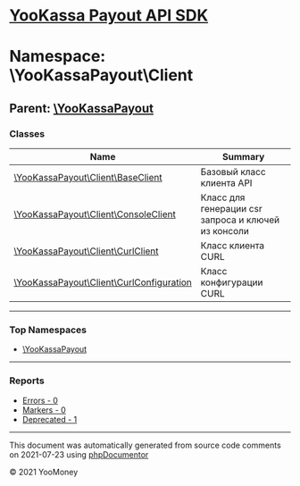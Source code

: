 # [YooKassa Payout API SDK](../home.md)

# Namespace: \YooKassaPayout\Client
## Parent: [\YooKassaPayout](../namespaces/yookassapayout.md)
### Classes
| Name | Summary |
| ---- | ------- |
| [\YooKassaPayout\Client\BaseClient](../classes/YooKassaPayout-Client-BaseClient.md) | Базовый класс клиента API |
| [\YooKassaPayout\Client\ConsoleClient](../classes/YooKassaPayout-Client-ConsoleClient.md) | Класс для генерации csr запроса и ключей из консоли |
| [\YooKassaPayout\Client\CurlClient](../classes/YooKassaPayout-Client-CurlClient.md) | Класс клиента CURL |
| [\YooKassaPayout\Client\CurlConfiguration](../classes/YooKassaPayout-Client-CurlConfiguration.md) | Класс конфигурации CURL |

---

### Top Namespaces

* [\YooKassaPayout](../namespaces/yookassapayout.md)

---

### Reports
* [Errors - 0](../reports/errors.md)
* [Markers - 0](../reports/markers.md)
* [Deprecated - 1](../reports/deprecated.md)

---

This document was automatically generated from source code comments on 2021-07-23 using [phpDocumentor](http://www.phpdoc.org/)

&copy; 2021 YooMoney